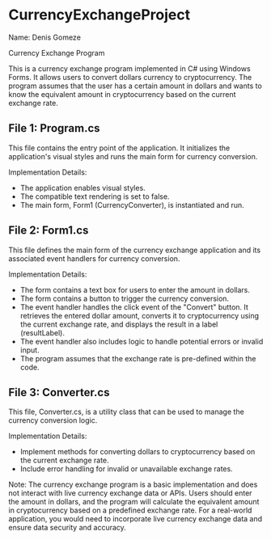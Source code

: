 # CurrencyExchangeProject
Name: Denis Gomeze

Currency Exchange Program

This is a currency exchange program implemented in C# using Windows Forms. It allows users to convert dollars currency to cryptocurrency. The program assumes that the user has a certain amount in dollars and wants to know the equivalent amount in cryptocurrency based on the current exchange rate.

File 1: Program.cs
-------------------
This file contains the entry point of the application. It initializes the application's visual styles and runs the main form for currency conversion.

Implementation Details:
- The application enables visual styles.
- The compatible text rendering is set to false.
- The main form, Form1 (CurrencyConverter), is instantiated and run.

File 2: Form1.cs
----------------
This file defines the main form of the currency exchange application and its associated event handlers for currency conversion.

Implementation Details:
- The form contains a text box  for users to enter the amount in dollars.
- The form contains a button  to trigger the currency conversion.
- The event handler  handles the click event of the "Convert" button. It retrieves the entered dollar amount, converts it to cryptocurrency using the current exchange rate, and displays the result in a label (resultLabel).
- The event handler also includes logic to handle potential errors or invalid input.
- The program assumes that the exchange rate is pre-defined within the code.

File 3: Converter.cs
---------------------
This file, Converter.cs, is a utility class that can be used to manage the currency conversion logic.

Implementation Details:
- Implement methods for converting dollars to cryptocurrency based on the current exchange rate.
- Include error handling for invalid or unavailable exchange rates.

Note: The currency exchange program is a basic implementation and does not interact with live currency exchange data or APIs. Users should enter the amount in dollars, and the program will calculate the equivalent amount in cryptocurrency based on a predefined exchange rate. For a real-world application, you would need to incorporate live currency exchange data and ensure data security and accuracy.
